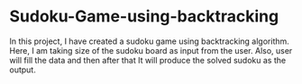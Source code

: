 # Sudoku-Game-using-backtracking
In this project, I have created a sudoku game using backtracking algorithm. Here, I am taking size of the sudoku board as input from the user. Also, user will fill the data and then after that It will produce the solved sudoku as the output.
